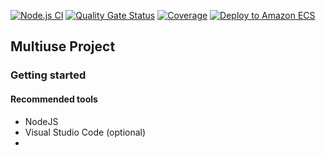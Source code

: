 [![Node.js CI](https://github.com/sergio-vilchis/resumee/actions/workflows/node.js.yml/badge.svg)](https://github.com/sergio-vilchis/resumee/actions/workflows/node.js.yml)
[![Quality Gate Status](https://sonarcloud.io/api/project_badges/measure?project=sergio-vilchis_resumee&metric=alert_status)](https://sonarcloud.io/summary/new_code?id=sergio-vilchis_resumee)
[![Coverage](https://sonarcloud.io/api/project_badges/measure?project=sergio-vilchis_resumee&metric=coverage)](https://sonarcloud.io/summary/new_code?id=sergio-vilchis_resumee)
[![Deploy to Amazon ECS](https://github.com/sergio-vilchis/resumee/actions/workflows/aws.yml/badge.svg)](https://github.com/sergio-vilchis/resumee/actions/workflows/aws.yml)
## Multiuse Project

### Getting started

#### Recommended tools

 - NodeJS
 - Visual Studio Code (optional)
 - 
